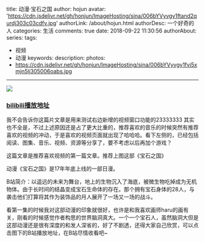 title: 动漫·宝石之国
author: hojun
avatar: 'https://cdn.jsdelivr.net/gh/honjun/ImageHosting/sina/006bYVyvgy1ftand2qurdj303c03cdfv.jpg'
authorLink: /about/hojun.html
authorDesc: 一个好奇的人
categories: 生活
comments: true
date: 2018-09-22 11:30:56
authorAbout:
series:
tags:
 - 视频
 - 动漫
keywords:
description:
photos:
 - https://cdn.jsdelivr.net/gh/honjun/ImageHosting/sina/006bYVyvgy1fvi5xmjn5lj305006oabs.jpg
---
![](https://cdn.jsdelivr.net/gh/honjun/ImageHosting/sina/006bYVyvgy1fvi68kqcoqj31c00u07wi.jpg)
### [bilibili播放地址](https://www.bilibili.com/bangumi/play/ss6434)
我不会告诉你这篇片文章是用来测试右边新增的视频窗口功能的23333333
其实也不全是，不过上述原因还是占了更大比重的，推荐喜欢的音乐的时候突然有推荐喜欢的视频的冲动，于是喜欢的视频页面就出现了哈哈哈。看下左侧的，已经包括阅读、图集、音乐、视频、资源等分享了，要不考虑以后再加个游戏？

这篇文章是推荐喜欢视频的第一篇文章。推荐上图这部《宝石之国》

动漫《宝石之国》是17年年底上线的一部日漫。

B站简介：以遥远的未来为舞台，地上的生物沉入了海底，被微生物吃掉成为无机物体。由于长时间的结晶变成宝石生命体的存在。那个拥有宝石身体的28人，与袭击他们打算将其作为装饰品的月人展开了一场又一场的战斗。

看第一集的时候我对这部动漫的印象就很好，也许是和我喜欢画师haru的画有关，刚看的时候感觉作者构思的世界脑洞真大。一个一个宝石人，虽然脑洞大但是这部动漫还是很有深度的和发人深省的，好了不剧透，还得大家自己欣赏，可以点击图下的B站播放地址，在B站尽情收看吧~
